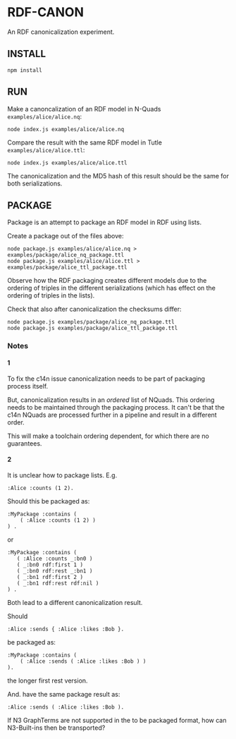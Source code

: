 # RDF-CANON

An RDF canonicalization experiment.

## INSTALL

```
npm install
```

## RUN

Make a canoncalization of an RDF model in N-Quads `examples/alice/alice.nq`:

```
node index.js examples/alice/alice.nq
```

Compare the result with the same RDF model in Tutle `examples/alice/alice.ttl`:

```
node index.js examples/alice/alice.ttl
```

The canonicalization and the MD5 hash of this result should be the same for both serializations.

## PACKAGE

Package is an attempt to package an RDF model in RDF using lists.

Create a package out of the files above:

```
node package.js examples/alice/alice.nq > examples/package/alice_nq_package.ttl
node package.js examples/alice/alice.ttl > examples/package/alice_ttl_package.ttl
```

Observe how the RDF packaging creates different models due to the ordering of triples in the different serializations (which has effect on the ordering of triples in the lists).

Check that also after canonicalization the checksums differ:

```
node package.js examples/package/alice_nq_package.ttl
node package.js examples/package/alice_ttl_package.ttl
```

### Notes

#### 1

To fix the c14n issue canonicalization needs to be part of packaging process itself. 

But, canonicalization results in an _ordered_ list of NQuads. This ordering needs to be maintained through the packaging process. It can't be that the c14n NQuads are processed further in a 
pipeline and result in a different order.

This will make a toolchain ordering dependent, for which there are no guarantees.

#### 2

It is unclear how to package lists. E.g.

```
:Alice :counts (1 2).
```

Should this be packaged as:

```
:MyPackage :contains (
    ( :Alice :counts (1 2) )
) .
```

or

```
:MyPackage :contains (
   ( :Alice :counts _:bn0 )
   ( _:bn0 rdf:first 1 )
   ( _:bn0 rdf:rest _:bn1 )
   ( _:bn1 rdf:first 2 )
   ( _:bn1 rdf:rest rdf:nil )
) .
```

Both lead to a different canonicalization result.

Should

```
:Alice :sends { :Alice :likes :Bob }.
```

be packaged as:

```
:MyPackage :contains (
    ( :Alice :sends ( :Alice :likes :Bob ) )
).
```

the longer first rest version.

And. have the same package result as:

```
:Alice :sends ( :Alice :likes :Bob ).
```

If N3 GraphTerms are not supported in the to be packaged format, how can N3-Built-ins then be transported?